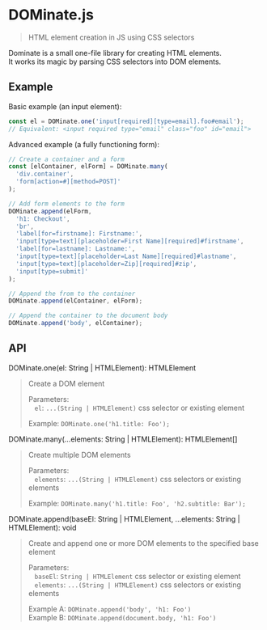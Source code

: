 # DOMinate.js
> HTML element creation in JS using CSS selectors

Dominate is a small one-file library for creating HTML elements.  
It works its magic by parsing CSS selectors into DOM elements.

## Example

Basic example (an input element):
```js
const el = DOMinate.one('input[required][type=email].foo#email');
// Equivalent: <input required type="email" class="foo" id="email">
```

Advanced example (a fully functioning form):
```js
// Create a container and a form
const [elContainer, elForm] = DOMinate.many(
  'div.container',
  'form[action=#][method=POST]'
);

// Add form elements to the form
DOMinate.append(elForm,
  'h1: Checkout',
  'br',
  'label[for=firstname]: Firstname:',
  'input[type=text][placeholder=First Name][required]#firstname',
  'label[for=lastname]: Lastname:',
  'input[type=text][placeholder=Last Name][required]#lastname',
  'input[type=text][placeholder=Zip][required]#zip',
  'input[type=submit]'
);

// Append the from to the container
DOMinate.append(elContainer, elForm);

// Append the container to the document body
DOMinate.append('body', elContainer);
```

## API

DOMinate.one(el: String | HTMLElement): HTMLElement
> Create a DOM element
> 
> Parameters:  
> &nbsp;&nbsp;&nbsp;`el`: `...(String | HTMLElement)` css selector or existing element
> 
> Example: `DOMinate.one('h1.title: Foo');`

DOMinate.many(...elements: String | HTMLElement): HTMLElement[]
> Create multiple DOM elements
> 
> Parameters:  
> &nbsp;&nbsp;&nbsp;`elements`: `...(String | HTMLElement)` css selectors or existing elements
> 
> Example: `DOMinate.many('h1.title: Foo', 'h2.subtitle: Bar');`

DOMinate.append(baseEl: String | HTMLElement, ...elements: String | HTMLElement): void
> Create and append one or more DOM elements to the specified base element
> 
> Parameters:  
> &nbsp;&nbsp;&nbsp;`baseEl`: `String | HTMLElement` css selector or existing element  
> &nbsp;&nbsp;&nbsp;`elements`: `...(String | HTMLElement)` css selectors or existing elements
> 
> Example A: `DOMinate.append('body', 'h1: Foo')`  
> Example B: `DOMinate.append(document.body, 'h1: Foo')`
